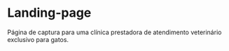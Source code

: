 # Landing-page

Página de captura para uma clínica prestadora de atendimento veterinário exclusivo para gatos.
